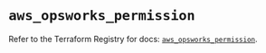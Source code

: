 # `aws_opsworks_permission`

Refer to the Terraform Registry for docs: [`aws_opsworks_permission`](https://registry.terraform.io/providers/hashicorp/aws/3.76.1/docs/resources/opsworks_permission).
